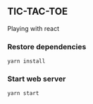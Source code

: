 ## TIC-TAC-TOE

Playing with react

### Restore dependencies

`yarn install`

### Start web server

`yarn start`
